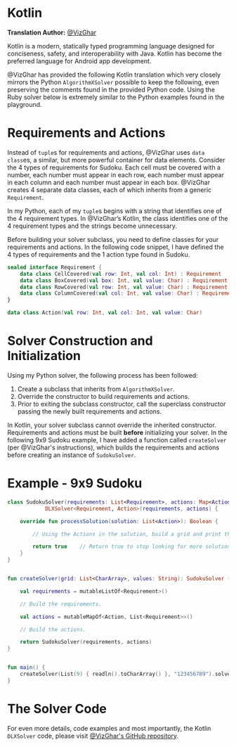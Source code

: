 # Kotlin

__Translation Author:__ [@VizGhar](https://www.codingame.com/profile/c152bee9fe8dc90ac4f6b84505b59ebb9086993)

Kotlin is a modern, statically typed programming language designed for conciseness, safety, and interoperability with Java. Kotlin has become the preferred language for Android app development.

@VizGhar has provided the following Kotlin translation which very closely mirrors the Python `AlgorithmXSolver` possible to keep the following, even preserving the comments found in the provided Python code. Using the Ruby solver below is extremely similar to the Python examples found in the playground.

# Requirements and Actions

Instead of `tuple`s for requirements and actions, @VizGhar uses `data class`es, a similar, but more powerful container for data elements. Consider the 4 types of requirements for Sudoku. Each cell must be covered with a number, each number must appear in each row, each number must appear in each column and each number must appear in each box. @VizGhar creates 4 separate data classes, each of which inherits from a generic `Requirement`.

In my Python, each of my `tuple`s begins with a string that identifies one of the 4 requirement types. In @VizGhar’s Kotlin, the class identifies one of the 4 requirement types and the strings become unnecessary.

Before building your solver subclass, you need to define classes for your requirements and actions. In the following code snippet, I have defined the 4 types of requirements and the 1 action type found in Sudoku.

```kotlin
sealed interface Requirement {
    data class CellCovered(val row: Int, val col: Int) : Requirement
    data class BoxCovered(val box: Int, val value: Char) : Requirement
    data class RowCovered(val row: Int, val value: Char) : Requirement
    data class ColumnCovered(val col: Int, val value: Char) : Requirement
}

data class Action(val row: Int, val col: Int, val value: Char)
```

# Solver Construction and Initialization

Using my Python solver, the following process has been followed:

1. Create a subclass that inherits from `AlgorithmXSolver`.
1. Override the constructor to build requirements and actions.
1. Prior to exiting the subclass constructor, call the superclass constructor passing the newly built requirements and actions.

In Kotlin, your solver subclass cannot override the inherited constructor. Requirements and actions must be built __before__ initializing your solver. In the following 9x9 Sudoku example, I have added a function called `createSolver` (per @VizGhar's instructions), which builds the requirements and actions before creating an instance of `SudokuSolver`.

# Example - 9x9 Sudoku

```kotlin
class SudokuSolver(requirements: List<Requirement>, actions: Map<Action, List<Requirement>>) : 
            DLXSolver<Requirement, Action>(requirements, actions) {

    override fun processSolution(solution: List<Action>): Boolean {

        // Using the Actions in the solution, build a grid and print the solved Sudoku.

        return true    // Return true to stop looking for more solutions.
    }
}


fun createSolver(grid: List<CharArray>, values: String): SudokuSolver {

    val requirements = mutableListOf<Requirement>()

    // Build the requirements.

    val actions = mutableMapOf<Action, List<Requirement>>()

    // Build the actions.

    return SudokuSolver(requirements, actions)
}


fun main() {
    createSolver(List(9) { readln().toCharArray() }, "123456789").solve()
}
```

# The Solver Code

For even more details, code examples and most importantly, the Kotlin `DLXSolver` code, please visit [@VizGhar's GitHub repository](https://github.com/VizGhar/Kotlin-DLX/tree/main).
